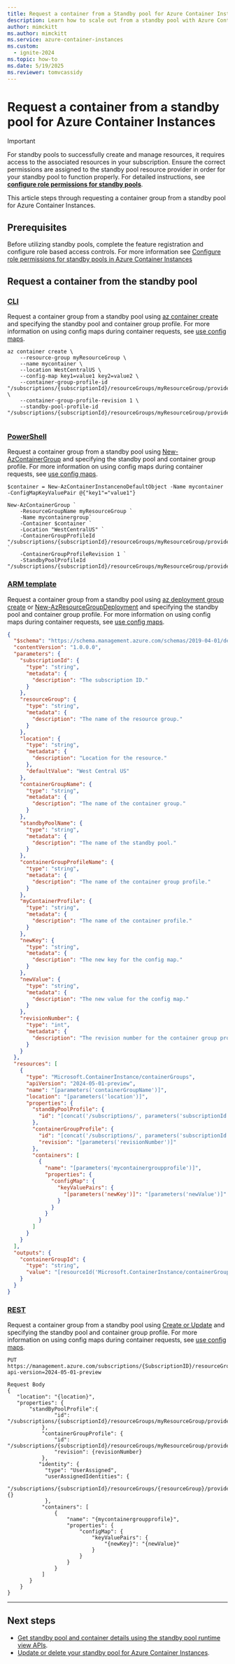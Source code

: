 ```yaml
---
title: Request a container from a Standby pool for Azure Container Instances
description: Learn how to scale out from a standby pool with Azure Container Instances.
author: mimckitt
ms.author: mimckitt
ms.service: azure-container-instances
ms.custom:
  - ignite-2024
ms.topic: how-to
ms.date: 5/19/2025
ms.reviewer: tomvcassidy
---
```



# Request a container from a standby pool for Azure Container Instances

> [!IMPORTANT]
> For standby pools to successfully create and manage resources, it requires access to the associated resources in your subscription. Ensure the correct permissions are assigned to the standby pool resource provider in order for your standby pool to function properly. For detailed instructions, see **[configure role permissions for standby pools](container-instances-standby-pool-configure-permissions.md)**.


This article steps through requesting a container group from a standby pool for Azure Container Instances.   

## Prerequisites

Before utilizing standby pools, complete the feature registration and configure role based access controls. For more information see [Configure role permissions for standby pools in Azure Container Instances](container-instances-standby-pool-configure-permissions.md)


## Request a container from the standby pool

### [CLI](#tab/cli)
Request a container group from a standby pool using [az container create](/cli/azure/container) and specifying the standby pool and container group profile. For more information on using config maps during container requests, see [use config maps](container-instances-config-map.md). 

```azurecli-interactive
az container create \
    --resource-group myResourceGroup \
    --name mycontainer \ 
    --location WestCentralUS \
    --config-map key1=value1 key2=value2 \
    --container-group-profile-id "/subscriptions/{subscriptionId}/resourceGroups/myResourceGroup/providers/Microsoft.ContainerInstance/containerGroupProfiles/mycontainergroupprofile" \
    --container-group-profile-revision 1 \
    --standby-pool-profile-id "/subscriptions/{subscriptionId}/resourceGroups/myResourceGroup/providers/Microsoft.StandbyPool/standbyContainerGroupPools/myStandbyPool" 


```
### [PowerShell](#tab/powershell)
Request a container group from a standby pool using [New-AzContainerGroup](/powershell/module/az.containerinstance/new-AzContainerGroup) and specifying the standby pool and container group profile. For more information on using config maps during container requests, see [use config maps](container-instances-config-map.md). 

```azurepowershell-interactive
$container = New-AzContainerInstancenoDefaultObject -Name mycontainer -ConfigMapKeyValuePair @{"key1"="value1"}

New-AzContainerGroup `
    -ResourceGroupName myResourceGroup `
    -Name mycontainergroup`
    -Container $container `
    -Location "WestCentralUS" `
    -ContainerGroupProfileId "/subscriptions/{subscriptionId}/resourceGroups/myResourceGroup/providers/Microsoft.ContainerInstance/containerGroupProfiles/mycontainergroupprofile" `
    -ContainerGroupProfileRevision 1 `
    -StandbyPoolProfileId "/subscriptions/{subscriptionId}/resourceGroups/myResourceGroup/providers/Microsoft.StandbyPool/standbyContainerGroupPools/myStandbyPool" 

```

### [ARM template](#tab/template)
Request a container group from a standby pool using [az deployment group create](/cli/azure/deployment/group) or [New-AzResourceGroupDeployment](/powershell/module/az.resources/new-azresourcegroupdeployment) and specifying the standby pool and container group profile. For more information on using config maps during container requests, see [use config maps](container-instances-config-map.md). 


```json
{
  "$schema": "https://schema.management.azure.com/schemas/2019-04-01/deploymentTemplate.json#",
  "contentVersion": "1.0.0.0",
  "parameters": {
    "subscriptionId": {
      "type": "string",
      "metadata": {
        "description": "The subscription ID."
      }
    },
    "resourceGroup": {
      "type": "string",
      "metadata": {
        "description": "The name of the resource group."
      }
    },
    "location": {
      "type": "string",
      "metadata": {
        "description": "Location for the resource."
      },
      "defaultValue": "West Central US"
    },
    "containerGroupName": {
      "type": "string",
      "metadata": {
        "description": "The name of the container group."
      }
    },
    "standbyPoolName": {
      "type": "string",
      "metadata": {
        "description": "The name of the standby pool."
      }
    },
    "containerGroupProfileName": {
      "type": "string",
      "metadata": {
        "description": "The name of the container group profile."
      }
    },
    "myContainerProfile": {
      "type": "string",
      "metadata": {
        "description": "The name of the container profile."
      }
    },
    "newKey": {
      "type": "string",
      "metadata": {
        "description": "The new key for the config map."
      }
    },
    "newValue": {
      "type": "string",
      "metadata": {
        "description": "The new value for the config map."
      }
    },
    "revisionNumber": {
      "type": "int",
      "metadata": {
        "description": "The revision number for the container group profile."
      }
    }
  },
  "resources": [
    {
      "type": "Microsoft.ContainerInstance/containerGroups",
      "apiVersion": "2024-05-01-preview",
      "name": "[parameters('containerGroupName')]",
      "location": "[parameters('location')]",
      "properties": {
        "standByPoolProfile": {
          "id": "[concat('/subscriptions/', parameters('subscriptionId'), '/resourceGroups/', parameters('resourceGroup'), '/providers/Microsoft.StandbyPool/standbyContainerGroupPools/', parameters('standbyPoolName'))]"
        },
        "containerGroupProfile": {
          "id": "[concat('/subscriptions/', parameters('subscriptionId'), '/resourceGroups/', parameters('resourceGroup'), '/providers/Microsoft.ContainerInstance/mycontainergroupprofile/', parameters('containerGroupProfileName'))]",
          "revision": "[parameters('revisionNumber')]"
        },
        "containers": [
          {
            "name": "[parameters('mycontainergroupprofile')]",
            "properties": {
              "configMap": {
                "keyValuePairs": {
                  "[parameters('newKey')]": "[parameters('newValue')]"
                }
              }
            }
          }
        ]
      }
    }
  ],
  "outputs": {
    "containerGroupId": {
      "type": "string",
      "value": "[resourceId('Microsoft.ContainerInstance/containerGroups', parameters('containerGroupName'))]"
    }
  }
}

```


### [REST](#tab/rest)
Request a container group from a standby pool using [Create or Update](/rest/api/container-instances/container-groups/create-or-update) and specifying the standby pool and container group profile. For more information on using config maps during container requests, see [use config maps](container-instances-config-map.md). 

```HTTP
PUT
https://management.azure.com/subscriptions/{SubscriptionID}/resourceGroups/myResourceGroup/providers/Microsoft.ContainerInstance/containerGroups/myContainerGroup?api-version=2024-05-01-preview 

Request Body
{
   "location": "{location}",
   "properties": {
       "standByPoolProfile":{
               "id": "/subscriptions/{subscriptionId}/resourceGroups/myResourceGroup/providers/Microsoft.StandbyPool/standbyContainerGroupPools/myStandbyPool"
           },
           "containerGroupProfile": {
               "id": "/subscriptions/{subscriptionId}/resourceGroups/myResourceGroup/providers/Microsoft.ContainerInstance/containerGroupProfiles/mycontainergroupprofile",
               "revision": {revisionNumber}
           },
          "identity": {
            "type": "UserAssigned",
            "userAssignedIdentities": {
              "/subscriptions/{subscriptionId}/resourceGroups/{resourceGroup}/providers/Microsoft.ManagedIdentity/userAssignedIdentities/{identity}": {}
            },
           "containers": [
               {
                   "name": "{mycontainergroupprofile}",
                   "properties": {
                       "configMap": {
                           "keyValuePairs": {
                               "{newKey}": "{newValue}"
                           }
                       }
                   }
               }
           ]
       }
    }    
}
```

---



## Next steps

- [Get standby pool and container details using the standby pool runtime view APIs](container-instances-standby-pool-get-details.md).
- [Update or delete your standby pool for Azure Container Instances](container-instances-standby-pool-update-delete.md).
